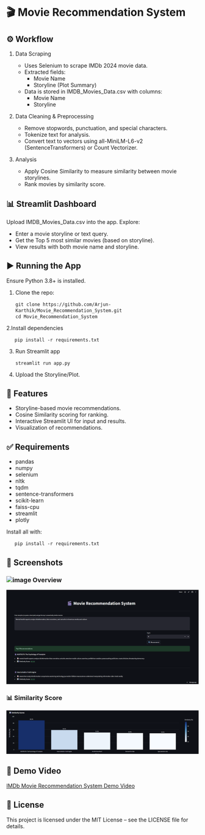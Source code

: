 # 🎬 Movie Recommendation System

## ⚙️ Workflow
1. Data Scraping
   
    - Uses Selenium to scrape IMDb 2024 movie data.
    - Extracted fields:
        - Movie Name
        - Storyline (Plot Summary)
    - Data is stored in IMDB_Movies_Data.csv with columns:
        - Movie Name
        - Storyline

2. Data Cleaning & Preprocessing

    - Remove stopwords, punctuation, and special characters.
    - Tokenize text for analysis.
    - Convert text to vectors using all-MiniLM-L6-v2 (SentenceTransformers) or Count Vectorizer.
  
3. Analysis

    - Apply Cosine Similarity to measure similarity between movie storylines.
    - Rank movies by similarity score.

## 📊 Streamlit Dashboard

   Upload IMDB_Movies_Data.csv into the app. Explore:
   - Enter a movie storyline or text query. 
   - Get the Top 5 most similar movies (based on storyline).
   - View results with both movie name and storyline.

## ▶️ Running the App

Ensure Python 3.8+ is installed.

1. Clone the repo:

       git clone https://github.com/Arjun-Karthik/Movie_Recommendation_System.git
       cd Movie_Recommendation_System

2.Install dependencies

       pip install -r requirements.txt

3. Run Streamlit app

       streamlit run app.py

4. Upload the Storyline/Plot.

## 🧩 Features

   - Storyline-based movie recommendations.
   - Cosine Similarity scoring for ranking.
   - Interactive Streamlit UI for input and results.
   - Visualization of recommendations.

## ✅ Requirements

   - pandas
   - numpy
   - selenium
   - nltk
   - tqdm
   - sentence-transformers
   - scikit-learn
   - faiss-cpu
   - streamlit
   - plotly

Install all with:

       pip install -r requirements.txt

## 📸 Screenshots

### <img width="20" height="20" alt="image" src="https://github.com/user-attachments/assets/89b2a80b-4911-42c7-90a0-5f89a59fa8ea" />  Overview

<img src="Screenshots/main.png" width="800"/>

### 📊 Similarity Score

<img src="Screenshots/barchart.png" width="800"/>

## 🎥 Demo Video

   <a href="https://www.linkedin.com/posts/arjun-t-a51383200_imdb-movie-dashboard-app-activity-7348370456242003969-Nd0G?utm_source=share&utm_medium=member_desktop&rcm=ACoAADNQBh0BQsEphYCjQb01l17Z8-pUyINZuxs">IMDb Movie Recommendation System Demo Video</a>

## 📃 License

   This project is licensed under the MIT License – see the LICENSE file for details.

